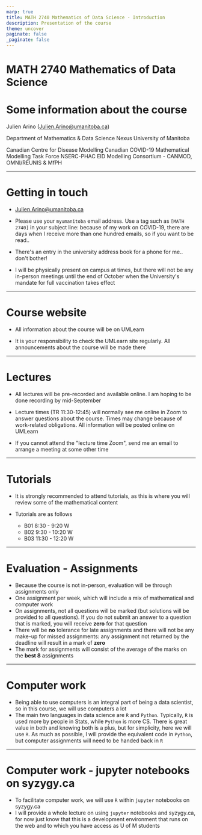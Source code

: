 ```yaml
---
marp: true
title: MATH 2740 Mathematics of Data Science - Introduction
description: Presentation of the course
theme: uncover
paginate: false
_paginate: false
---
```


<!-- theme: default -->
<!-- auto-scaling: true -->


# <!-- fit --> MATH 2740 Mathematics of Data Science

# Some information about the course

Julien Arino ([Julien.Arino@umanitoba.ca](mailto:Julien.Arino@umanitoba.ca))

Department of Mathematics & Data Science Nexus
University of Manitoba

Canadian Centre for Disease Modelling
Canadian COVID-19 Mathematical Modelling Task Force
NSERC-PHAC EID Modelling Consortium - CANMOD, OMNI/RÉUNIS & MfPH


---

# Getting in touch

- [Julien.Arino@umanitoba.ca](mailto:Julien.Arino@umanitoba.ca)

- Please use your `myumanitoba` email address. Use a tag such as `[MATH 2740]` in your subject line: because of my work on COVID-19, there are days when I receive more than one hundred emails, so if you want to be read..

- There's an entry in the university address book for a phone for me.. don't bother!

- I will be physically present on campus at times, but there will not be any in-person meetings until the end of October when the University's mandate for full vaccination takes effect
---

# Course website

- All information about the course will be on UMLearn

- It is your responsibility to check the UMLearn site regularly. All announcements about the course will be made there

---

# Lectures

- All lectures will be pre-recorded and available online. I am hoping to be done recording by mid-September

- Lecture times (TR 11:30-12:45) will normally see me online in Zoom to answer questions about the course. Times may change because of work-related obligations. All information will be posted online on UMLearn

- If you cannot attend the "lecture time Zoom", send me an email to arrange a meeting at some other time

---

# Tutorials

- It is strongly recommended to attend tutorials, as this is where you will review some of the mathematical content

- Tutorials are as follows
    - B01	8:30 - 9:20	W
    - B02	9:30 - 10:20	W
    - B03	11:30 - 12:20	W
---

# Evaluation - Assignments
- Because the course is not in-person, evaluation will be through assignments only
- One assignment per week, which will include a mix of mathematical and computer work
- On assignments, not all questions will be marked (but solutions will be provided to all questions). If you do not submit an answer to a question that is marked, you will receive **zero** for that question
- There will be **no** tolerance for late assignments and there will not be any make-up for missed assignments: any assignment not returned by the deadline will result in a mark of **zero**
- The mark for assignments will consist of the average of the marks on the **best 8** assignments

---

# Computer work

- Being able to use computers is an integral part of being a data scientist, so in this course, we will use computers a lot
- The main two languages in data science are `R` and `Python`. Typically, `R` is used more by people in Stats, while `Python` is more CS. There is great value in both and knowing both is a plus, but for simplicity, here we will use `R`. As much as possible, I will provide the equivalent code in `Python`, but computer assignments will need to be handed back in `R`

---

# Computer work - jupyter notebooks on syzygy.ca

- To facilitate computer work, we will use `R` within `jupyter` notebooks on syzygy.ca 
- I will provide a whole lecture on using `jupyter` notebooks and syzygy.ca, for now just know that this is a development environment that runs on the web and to which you have access as U of M students
